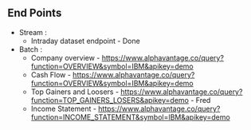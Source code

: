 ## End Points

* Stream :
    * Intraday dataset endpoint - Done
* Batch :
    * Company overview - https://www.alphavantage.co/query?function=OVERVIEW&symbol=IBM&apikey=demo
    * Cash Flow - https://www.alphavantage.co/query?function=OVERVIEW&symbol=IBM&apikey=demo
    * Top Gainers and Loosers - https://www.alphavantage.co/query?function=TOP_GAINERS_LOSERS&apikey=demo - Fred
    * Income Statement  - https://www.alphavantage.co/query?function=INCOME_STATEMENT&symbol=IBM&apikey=demo 